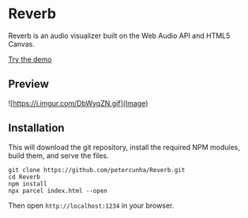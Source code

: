 # Reverb
Reverb is an audio visualizer built on the Web Audio API and HTML5 Canvas.

[Try the demo](https://reverb.surge.sh)

## Preview

![https://i.imgur.com/DbWyqZN.gif](Image)

## Installation

This will download the git repository, install the required NPM modules, build them, and serve the files.

```
git clone https://github.com/petercunha/Reverb.git
cd Reverb
npm install
npx parcel index.html --open
```

Then open `http://localhost:1234` in your browser.
